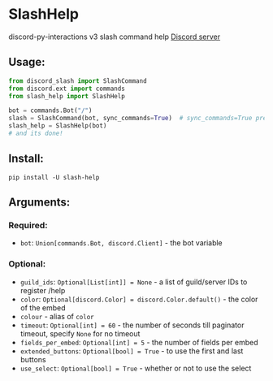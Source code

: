 # SlashHelp
discord-py-interactions v3 slash command help
[Discord server](https://discord.gg/Sk5qDBGPsQ)

## Usage:
```py
from discord_slash import SlashCommand
from discord.ext import commands
from slash_help import SlashHelp

bot = commands.Bot("/")
slash = SlashCommand(bot, sync_commands=True)  # sync_commands=True preferred
slash_help = SlashHelp(bot)
# and its done!
```
## Install:
```
pip install -U slash-help
```

## Arguments:
### Required:
- `bot`: `Union[commands.Bot, discord.Client]` - the bot variable

### Optional:
- `guild_ids`: `Optional[List[int]] = None` - a list of guild/server IDs to register /help
- `color`: `Optional[discord.Color] = discord.Color.default()` - the color of the embed
- `colour` - alias of `color`
- `timeout`: `Optional[int] = 60` - the number of seconds till paginator timeout, specify `None` for no timeout
- `fields_per_embed`: `Optional[int] = 5` - the number of fields per embed
- `extended_buttons`: `Optional[bool] = True` - to use the first and last buttons
- `use_select`: `Optional[bool] = True` - whether or not to use the select
